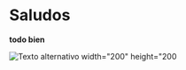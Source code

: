# Saludos
**todo bien**

![Texto alternativo](https://imgur.com/5JZM2Jf.png) width="200" height="200

